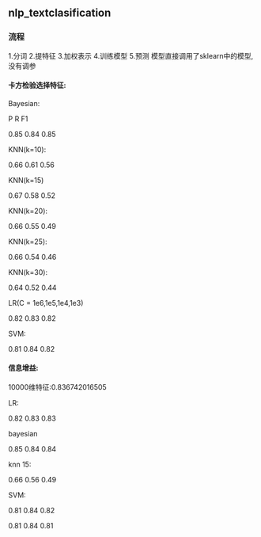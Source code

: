## nlp_textclasification
### 流程
1.分词
2.提特征
3.加权表示
4.训练模型
5.预测
模型直接调用了sklearn中的模型,没有调参

#### 卡方检验选择特征:

Bayesian:

P        R        F1

0.85     0.84     0.85 

KNN(k=10):

0.66      0.61      0.56

KNN(k=15)

0.67      0.58      0.52

KNN(k=20):

0.66      0.55      0.49

KNN(k=25):

0.66      0.54      0.46

KNN(k=30):

0.64      0.52      0.44

LR(C = 1e6,1e5,1e4,1e3)


0.82      0.83      0.82


SVM:

0.81      0.84      0.82


#### 信息增益:
10000维特征:0.836742016505

LR:

0.82      0.83      0.83

bayesian

0.85      0.84      0.84

knn 15:

0.66      0.56      0.49

SVM:

0.81      0.84      0.82



0.81      0.84      0.81

